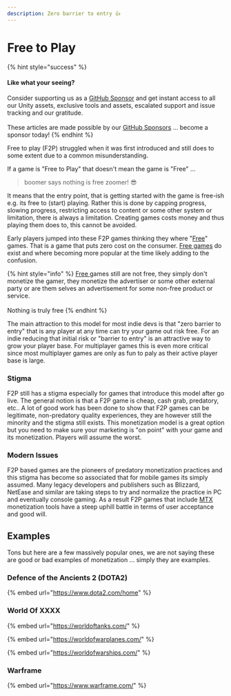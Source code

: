 ```yaml
---
description: Zero barrier to entry 👍
---
```


# Free to Play

{% hint style="success" %}
#### Like what your seeing?

Consider supporting us as a [GitHub Sponsor](../../../../become-a-sponsor.md) and get instant access to all our Unity assets, exclusive tools and assets, escalated support and issue tracking and our gratitude.\
\
These articles are made possible by our [GitHub Sponsors](https://github.com/sponsors/heathen-engineering) ... become a sponsor today!
{% endhint %}

Free to play (F2P) struggled when it was first introduced and still does to some extent due to a common misunderstanding.

If a game is "Free to Play" that doesn't mean the game is "Free" …&#x20;

> boomer says nothing is free zoomer! 😎

It means that the entry point, that is getting started with the game is free-ish e.g. its free to (start) playing. Rather this is done by capping progress, slowing progress, restricting access to content or some other system or limitation, there is always a limitation. Creating games costs money and thus playing them does to, this cannot be avoided.

Early players jumped into these F2P games thinking they where "[Free](free.md)" games. That is a game that puts zero cost on the consumer. [Free games](free.md) do exist and where becoming more popular at the time likely adding to the confusion.

{% hint style="info" %}
[Free ](free.md)games still are not free, they simply don't monetize the gamer, they monetize the advertiser or some other external party or are them selves an advertisement for some non-free product or service.\
\
Nothing is truly free
{% endhint %}

The main attraction to this model for most indie devs is that "zero barrier to entry" that is any player at any time can try your game out risk free. For an indie reducing that initial risk or "barrier to entry" is an attractive way to grow your player base. For multiplayer games this is even more critical since most multiplayer games are only as fun to paly as their active player base is large.

### Stigma

F2P still has a stigma especially for games that introduce this model after go live. The general notion is that a F2P game is cheap, cash grab, predatory, etc.. A lot of good work has been done to show that F2P games can be legitimate, non-predatory quality experiences, they are however still the minority and the stigma still exists. This monetization model is a great option but you need to make sure your marketing is "on point" with your game and its monetization. Players will assume the worst.

### Modern Issues

F2P based games are the pioneers of predatory monetization practices and this stigma has become so associated that for mobile games its simply assumed. Many legacy developers and publishers such as Blizzard, NetEase and similar are taking steps to try and normalize the practice in PC and eventually console gaming. As a result F2P games that include [MTX ](../vulnerable-practices/microtransactions-mtx.md)monetization tools have a steep uphill battle in terms of user acceptance and good will.

## Examples

Tons but here are a few massively popular ones, we are not saying these are good or bad examples of monetization ... simply they are examples.

### Defence of the Ancients 2 (DOTA2)

{% embed url="https://www.dota2.com/home" %}

### World Of XXXX

{% embed url="https://worldoftanks.com/" %}

{% embed url="https://worldofwarplanes.com/" %}

{% embed url="https://worldofwarships.com/" %}

### Warframe

{% embed url="https://www.warframe.com/" %}

